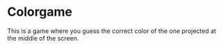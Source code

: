 # Colorgame
This is a game where you guess the correct color of the one projected at the middle of the screen.

